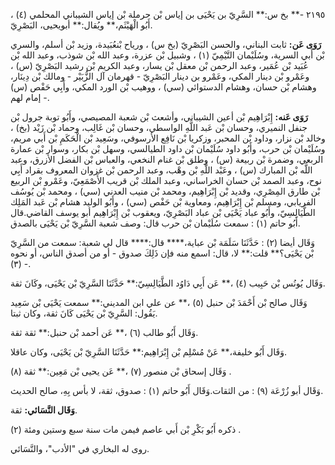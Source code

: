 ٢١٩٥ -** بخ س:** السَّرِيّ بن يَحْيَى بن إياس بْن حرملة بْن إياس الشيباني المحلمي (٤) ، أَبُو الْهَيْثَم،** ويُقال:** أبويحيى، البَصْرِيّ.

**رَوَى عَن:** ثابت البناني، والحسن البَصْرِيّ (بخ س) ، ورياح بْنعُبَيدة، وزيد بْن أسلم، والسري بْن أَبي السرية، وسُلَيْمان التَّيْمِيّ (١) ، وشبيل بْن عزرة، وعبد الله بْن شوذب، وعبد الله بْن عُبَيد بْن عُمَير، وعبد الرحمن بْن معقل بْن يسار، وعبد الكريم بْن رشيد البَصْرِيّ (س) ، وعَمْرو بْن دينار المكي، وعَمْرو بن دينار البَصْرِيّ - قهرمان آل الزُّبَيْر - ومالك بْن دِينَار، وهشام بْن حسان، وهشام الدستوائي (سي) ، ووهيب بْن الورد المكي، وأَبِي حَفْص (س) إمام لهم -.

**رَوَى عَنه:** إِبْرَاهِيم بْن أعين الشيباني، وأشعث بْن شعبة المصيصي، وأَبُو توبة جرول بْن جنفل النميري، وحسان بْن عَبد اللَّهِ الواسطي، وحسان بْن غَالِب، وحماد بْن زَيْد (بخ) ، وخالد بْن نزار، وداود بْن المحبر، وزكريا بْن نَافِع الأرسوفي، وسَعِيد بْن الْحَكَمِ بْن أَبي مريم، وسُلَيْمان بْن حرب، وأَبُو داود سُلَيْمان بْن داود الطيالسي، وسهل بْن بكار، وسوار بْن عمارة الربعي، وضمرة بْن ربيعة (س) ، وطلق بْن غنام النخعي، والعباس بْن الفضل الأزرق، وعبد اللَّه بْن المبارك (س) ، وعَبْد اللَّهِ بْن وهْب، وعبد الرحمن بْن غزوان المعروف بقراد أَبِي نوح، وعبد الصمد بْن حسان الخراساني، وعبد الملك بْن قريب الأَصْمَعِيّ، وعَمْرو بْن الربيع بْن طارق المِصْرِي، وقديد بْن إِبْرَاهِيم، ومحمد بْن منيب العدني (سي) ، ومحمد بْن يُوسُف الفريابي، ومسلم بْن إِبْرَاهِيم، ومعاوية بْن حَفْص (سي) ، وأَبُو الوليد هشام بْن عَبد المَلِك الطَّيَالِسِيّ، وأَبُو عباد يَحْيَى بْن عباد البَصْرِيّ، ويعقوب بْن إِبْرَاهِيم أبو يوسف القاضي.قال أَبُو حاتم (١) : سمعت سُلَيْمان بْن حرب قال: وصف شعبة السَّرِيّ بْن يَحْيَى بالصدق.

وَقَال أيضا (٢) : حَدَّثَنَا سَلَمَة بْن عباية،**** قال:**** قال لي شعبة: سمعت من السَّرِيّ بْن يَحْيَى؟** قلت:** لا، قال: اسمع منه فإن ذَلِكَ صدوق - أو من أصدق الناس، أو نحوه (٣) -.

وَقَال يُونُس بْن حَبِيب (٤) ،** عَن أَبِي دَاوُد الطَّيَالِسِيّ:** حَدَّثَنَا السَّرِيّ بْن يَحْيَى، وكَانَ ثقة.

وَقَال صالح بْن أَحْمَدَ بْن حنبل (٥) ،** عن علي ابن المديني:** سمعت يَحْيَى بْن سَعِيد يَقُول: السَّرِيّ بْن يَحْيَى كَانَ ثقة، وكان ثبتا.

وَقَال أَبُو طالب (٦) ،** عَن أحمد بْن حنبل:** ثقة ثقة.

وَقَال أَبُو خليفة،** عَنْ مُسْلِم بْن إِبْرَاهِيم:** حَدَّثَنَا السَّرِيّ بْن يَحْيَى، وكان عاقلا.

وَقَال إسحاق بْن منصور (٧) ،** عَن يحيى بْن مَعِين:** ثقة (٨) .

وَقَال أبو زُرْعَة (٩) : من الثقات.وَقَال أَبُو حاتم (١) : صدوق، ثقة، لا بأس بِهِ، صالح الحديث.

**وَقَال النَّسَائي:** ثقة.

ذكره أَبُو بَكْرِ بْن أَبي عاصم فيمن مات سنة سبع وستين ومئة (٢) .

روى له البخاري في "الأدب"، والنَّسَائي.